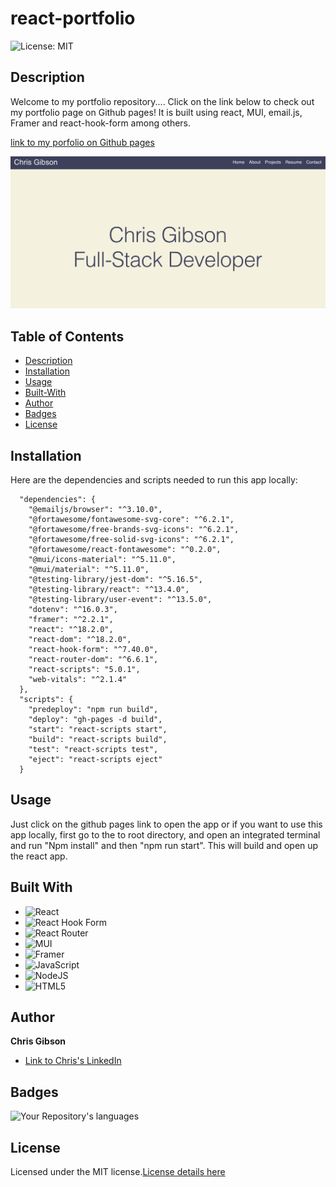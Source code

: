 # react-portfolio

![License: MIT](https://img.shields.io/badge/License-MIT-yellow.svg)

## Description

Welcome to my portfolio repository.... Click on the link below to check out my portfolio page on Github pages! It is built using react, MUI, email.js, Framer and react-hook-form among others.

[link to my porfolio on Github pages](https://chrischarlesgibson.github.io/portfolio-v3/)

![pic of app in action](./src/images/pageScreenshot.png)

## Table of Contents

- [Description](#Description)
- [Installation](#Installation)
- [Usage](#Usage)
- [Built-With](#Built-With)
- [Author](#Author)
- [Badges](#Badges)
- [License](#License)

## Installation

Here are the dependencies and scripts needed to run this app locally:

```
  "dependencies": {
    "@emailjs/browser": "^3.10.0",
    "@fortawesome/fontawesome-svg-core": "^6.2.1",
    "@fortawesome/free-brands-svg-icons": "^6.2.1",
    "@fortawesome/free-solid-svg-icons": "^6.2.1",
    "@fortawesome/react-fontawesome": "^0.2.0",
    "@mui/icons-material": "^5.11.0",
    "@mui/material": "^5.11.0",
    "@testing-library/jest-dom": "^5.16.5",
    "@testing-library/react": "^13.4.0",
    "@testing-library/user-event": "^13.5.0",
    "dotenv": "^16.0.3",
    "framer": "^2.2.1",
    "react": "^18.2.0",
    "react-dom": "^18.2.0",
    "react-hook-form": "^7.40.0",
    "react-router-dom": "^6.6.1",
    "react-scripts": "5.0.1",
    "web-vitals": "^2.1.4"
  },
  "scripts": {
    "predeploy": "npm run build",
    "deploy": "gh-pages -d build",
    "start": "react-scripts start",
    "build": "react-scripts build",
    "test": "react-scripts test",
    "eject": "react-scripts eject"
  }

```

## Usage

Just click on the github pages link to open the app or if you want to use this app locally, first go to the to root directory, and open an integrated terminal and run "Npm install" and then "npm run start". This will build and open up the react app.

## Built With

- ![React](https://img.shields.io/badge/react-%2320232a.svg?style=for-the-badge&logo=react&logoColor=%2361DAFB)
- ![React Hook Form](https://img.shields.io/badge/React%20Hook%20Form-%23EC5990.svg?style=for-the-badge&logo=reacthookform&logoColor=white)
- ![React Router](https://img.shields.io/badge/React_Router-CA4245?style=for-the-badge&logo=react-router&logoColor=white)
- ![MUI](https://img.shields.io/badge/MUI-%230081CB.svg?style=for-the-badge&logo=mui&logoColor=white)
- ![Framer](https://img.shields.io/badge/Framer-black?style=for-the-badge&logo=framer&logoColor=blue)
- ![JavaScript](https://img.shields.io/badge/javascript-%23323330.svg?style=for-the-badge&logo=javascript&logoColor=%23F7DF1E)
- ![NodeJS](https://img.shields.io/badge/node.js-6DA55F?style=for-the-badge&logo=node.js&logoColor=white)
- ![HTML5](https://img.shields.io/badge/html5-%23E34F26.svg?style=for-the-badge&logo=html5&logoColor=white)

## Author

**Chris Gibson**

- [Link to Chris's LinkedIn](https://www.linkedin.com/in/chris-gibson-415909250/)

## Badges

![Your Repository's languages](https://github-readme-stats.vercel.app/api/top-langs/?username=chrischarlesgibson&theme=blue-green)

## License

Licensed under the MIT license.[License details here](https://opensource.org/licenses/MIT)
